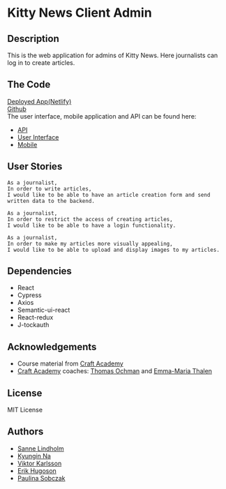 # Kitty News Client Admin

## Description
This is the web application for admins of Kitty News. Here journalists can log in to create articles.

## The Code
[Deployed App(Netlify)](https://kittynews-admin.netlify.app/)</br>
[Github](https://github.com/salindholm/kitty_news_client_admin)</br>
The user interface, mobile application and API can be found here:
  - [API](https://github.com/salindholm/kitty_news_api)
  - [User Interface](https://github.com/salindholm/kitty_news_client_user)
  - [Mobile](https://github.com/salindholm/kitty_news_client_mobile)

## User Stories

```
As a journalist,
In order to write articles,
I would like to be able to have an article creation form and send written data to the backend.
```

```
As a journalist,
In order to restrict the access of creating articles,
I would like to be able to have a login functionality.
```

```
As a journalist,
In order to make my articles more visually appealing, 
I would like to be able to upload and display images to my articles.
```

## Dependencies
- React
- Cypress
- Axios
- Semantic-ui-react
- React-redux
- J-tockauth

## Acknowledgements

- Course material from [Craft Academy](https://www.craftacademy.se/english/)
- [Craft Academy](https://www.craftacademy.se/english/) coaches: [Thomas Ochman](https://github.com/tochman) and [Emma-Maria Thalen](https://github.com/emtalen)

## License
MIT License

## Authors
- [Sanne Lindholm](https://github.com/salindholm)
- [Kyungin Na](https://github.com/KyunginNa)
- [Viktor Karlsson](https://github.com/ViktorHek)
- [Erik Hugoson](https://github.com/Ehugo2000)
- [Paulina Sobczak](https://github.com/psnoya)